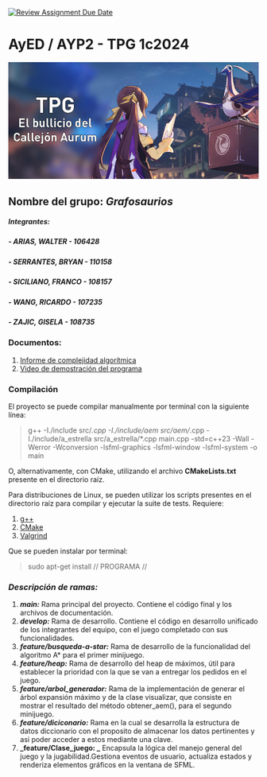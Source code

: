 [![Review Assignment Due Date](https://classroom.github.com/assets/deadline-readme-button-24ddc0f5d75046c5622901739e7c5dd533143b0c8e959d652212380cedb1ea36.svg)](https://classroom.github.com/a/POWrYz7V)
# AyED / AYP2 - TPG 1c2024

<p align="center">
   <img src="Banner.jpg" alt="TPG: El bullicio del Callejon Aurum"><br>
</p>

## Nombre del grupo: **_Grafosaurios_**

##### Integrantes:

##### - ARIAS, WALTER - 106428

##### - SERRANTES, BRYAN - 110158

##### - SICILIANO, FRANCO - 108157

##### - WANG, RICARDO - 107235

##### - ZAJIC, GISELA - 108735

### Documentos:

1. [Informe de complejidad algorítmica](https://docs.google.com/document/d/1_Dic8CRacDmOSMqlIWvmwBsQT9cFlZpGu1GJta4eUcQ/edit?usp=drive_link)
2. [Video de demostración del programa](https://drive.google.com/file/d/1CAw3r_xDD2zvo9aVyiTtaDfbxiqet_XQ/view?usp=sharing)

### Compilación

El proyecto se puede compilar manualmente por terminal con la siguiente línea:

> g++ -I./include src/*.cpp -I./include/aem src/aem/*.cpp  -I./include/a_estrella src/a_estrella/*.cpp  main.cpp -std=c++23 -Wall -Werror -Wconversion -lsfml-graphics -lsfml-window -lsfml-system -o main


O, alternativamente, con CMake, utilizando el archivo **CMakeLists.txt** presente en el directorio raíz.

Para distribuciones de Linux, se pueden utilizar los scripts presentes en el directorio raíz para compilar y ejecutar
la suite de tests. Requiere:

1. [g++](https://gcc.gnu.org/)
2. [CMake](https://cmake.org/)
3. [Valgrind](https://valgrind.org/)

Que se pueden instalar por terminal:

> sudo apt-get install // PROGRAMA //

### **_Descripción de ramas:_**

1. **_main:_** Rama principal del proyecto. Contiene el código final y los archivos de documentación.
2. **_develop:_** Rama de desarrollo. Contiene el código en desarrollo unificado de los integrantes del equipo, con el juego completado con sus funcionalidades.
3. **_feature/busqueda-a-star:_** Rama de desarrollo de la funcionalidad del algoritmo A* para el primer minijuego.
4. **_feature/heap:_** Rama de desarrollo del heap de máximos, útil para establecer la prioridad con la que se van a entregar los pedidos en el juego.
5. **_feature/arbol_generador:_** Rama de la implementación de generar el árbol expansión máximo  y de la clase visualizar, que consiste en mostrar el resultado del método obtener_aem(), para el segundo minijuego.
6. **_feature/diciconario:_** Rama en la cual se desarrolla la estructura de datos diccionario con el proposito de almacenar los datos pertinentes y asi poder acceder a estos mediante una clave.
7. **_feature/Clase_juego: _** Encapsula la lógica del manejo general del juego y la jugabilidad.Gestiona eventos de usuario, actualiza estados y renderiza elementos gráficos en la ventana de SFML.